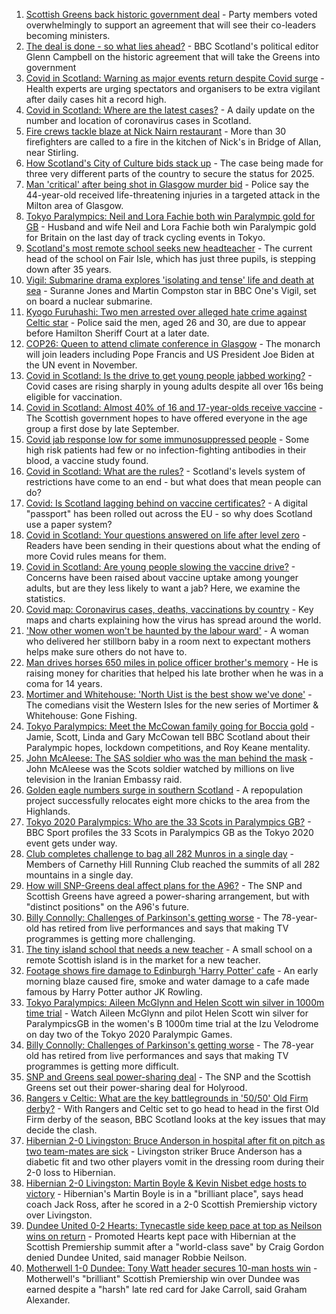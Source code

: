 1. [Scottish Greens back historic government deal](https://www.bbc.co.uk/news/uk-scotland-scotland-politics-58360337?at_medium=RSS&at_campaign=KARANGA) - Party members voted overwhelmingly to support an agreement that will see their co-leaders becoming ministers.
2. [The deal is done - so what lies ahead?](https://www.bbc.co.uk/news/uk-scotland-scotland-politics-58371910?at_medium=RSS&at_campaign=KARANGA) - BBC Scotland's political editor Glenn Campbell on the historic agreement that will take the Greens into government
3. [Covid in Scotland: Warning as major events return despite Covid surge](https://www.bbc.co.uk/news/uk-scotland-58367705?at_medium=RSS&at_campaign=KARANGA) - Health experts are urging spectators and organisers to be extra vigilant after daily cases hit a record high.
4. [Covid in Scotland: Where are the latest cases?](https://www.bbc.co.uk/news/uk-scotland-53511877?at_medium=RSS&at_campaign=KARANGA) - A daily update on the number and location of coronavirus cases in Scotland.
5. [Fire crews tackle blaze at Nick Nairn restaurant](https://www.bbc.co.uk/news/uk-scotland-tayside-central-58372062?at_medium=RSS&at_campaign=KARANGA) - More than 30 firefighters are called to a fire in the kitchen of Nick's in Bridge of Allan, near Stirling.
6. [How Scotland's City of Culture bids stack up](https://www.bbc.co.uk/news/uk-scotland-south-scotland-58309840?at_medium=RSS&at_campaign=KARANGA) - The case being made for three very different parts of the country to secure the status for 2025.
7. [Man 'critical' after being shot in Glasgow murder bid](https://www.bbc.co.uk/news/uk-scotland-58363111?at_medium=RSS&at_campaign=KARANGA) - Police say the 44-year-old received life-threatening injuries in a targeted attack in the Milton area of Glasgow.
8. [Tokyo Paralympics: Neil and Lora Fachie both win Paralympic gold for GB](https://www.bbc.co.uk/sport/disability-sport/58366655?at_medium=RSS&at_campaign=KARANGA) - Husband and wife Neil and Lora Fachie both win Paralympic gold for Britain on the last day of track cycling events in Tokyo.
9. [Scotland's most remote school seeks new headteacher](https://www.bbc.co.uk/news/uk-scotland-north-east-orkney-shetland-58322157?at_medium=RSS&at_campaign=KARANGA) - The current head of the school on Fair Isle, which has just three pupils, is stepping down after 35 years.
10. [Vigil: Submarine drama explores 'isolating and tense' life and death at sea](https://www.bbc.co.uk/news/entertainment-arts-58334990?at_medium=RSS&at_campaign=KARANGA) - Suranne Jones and Martin Compston star in BBC One's Vigil, set on board a nuclear submarine.
11. [Kyogo Furuhashi: Two men arrested over alleged hate crime against Celtic star](https://www.bbc.co.uk/news/uk-scotland-glasgow-west-58360375?at_medium=RSS&at_campaign=KARANGA) - Police said the men, aged 26 and 30, are due to appear before Hamilton Sheriff Court at a later date.
12. [COP26: Queen to attend climate conference in Glasgow](https://www.bbc.co.uk/news/uk-scotland-58360381?at_medium=RSS&at_campaign=KARANGA) - The monarch will join leaders including Pope Francis and US President Joe Biden at the UN event in November.
13. [Covid in Scotland: Is the drive to get young people jabbed working?](https://www.bbc.co.uk/news/uk-scotland-58342389?at_medium=RSS&at_campaign=KARANGA) - Covid cases are rising sharply in young adults despite all over 16s being eligible for vaccination.
14. [Covid in Scotland: Almost 40% of 16 and 17-year-olds receive vaccine](https://www.bbc.co.uk/news/uk-scotland-58309730?at_medium=RSS&at_campaign=KARANGA) - The Scottish government hopes to have offered everyone in the age group a first dose by late September.
15. [Covid jab response low for some immunosuppressed people](https://www.bbc.co.uk/news/health-58317261?at_medium=RSS&at_campaign=KARANGA) - Some high risk patients had few or no infection-fighting antibodies in their blood, a vaccine study found.
16. [Covid in Scotland: What are the rules?](https://www.bbc.co.uk/news/uk-scotland-53166816?at_medium=RSS&at_campaign=KARANGA) - Scotland's levels system of restrictions have come to an end - but what does that mean people can do?
17. [Covid: Is Scotland lagging behind on vaccine certificates?](https://www.bbc.co.uk/news/uk-scotland-57519070?at_medium=RSS&at_campaign=KARANGA) - A digital "passport" has been rolled out across the EU - so why does Scotland use a paper system?
18. [Covid in Scotland: Your questions answered on life after level zero](https://www.bbc.co.uk/news/uk-scotland-58071989?at_medium=RSS&at_campaign=KARANGA) - Readers have been sending in their questions about what the ending of more Covid rules means for them.
19. [Covid in Scotland: Are young people slowing the vaccine drive?](https://www.bbc.co.uk/news/uk-scotland-57915106?at_medium=RSS&at_campaign=KARANGA) - Concerns have been raised about vaccine uptake among younger adults, but are they less likely to want a jab? Here, we examine the statistics.
20. [Covid map: Coronavirus cases, deaths, vaccinations by country](https://www.bbc.co.uk/news/world-51235105?at_medium=RSS&at_campaign=KARANGA) - Key maps and charts explaining how the virus has spread around the world.
21. ['Now other women won't be haunted by the labour ward'](https://www.bbc.co.uk/news/uk-scotland-glasgow-west-58348827?at_medium=RSS&at_campaign=KARANGA) - A woman who delivered her stillborn baby in a room next to expectant mothers helps make sure others do not have to.
22. [Man drives horses 650 miles in police officer brother's memory](https://www.bbc.co.uk/news/uk-scotland-north-east-orkney-shetland-58028532?at_medium=RSS&at_campaign=KARANGA) - He is raising money for charities that helped his late brother when he was in a coma for 14 years.
23. [Mortimer and Whitehouse: 'North Uist is the best show we've done'](https://www.bbc.co.uk/news/uk-scotland-highlands-islands-58341993?at_medium=RSS&at_campaign=KARANGA) - The comedians visit the Western Isles for the new series of Mortimer & Whitehouse: Gone Fishing.
24. [Tokyo Paralympics: Meet the McCowan family going for Boccia gold](https://www.bbc.co.uk/sport/disability-sport/58331495?at_medium=RSS&at_campaign=KARANGA) - Jamie, Scott, Linda and Gary McCowan tell BBC Scotland about their Paralympic hopes, lockdown competitions, and Roy Keane mentality.
25. [John McAleese: The SAS soldier who was the man behind the mask](https://www.bbc.co.uk/news/uk-scotland-tayside-central-58328164?at_medium=RSS&at_campaign=KARANGA) - John McAleese was the Scots soldier watched by millions on live television in the Iranian Embassy raid.
26. [Golden eagle numbers surge in southern Scotland](https://www.bbc.co.uk/news/uk-scotland-south-scotland-58328833?at_medium=RSS&at_campaign=KARANGA) - A repopulation project successfully relocates eight more chicks to the area from the Highlands.
27. [Tokyo 2020 Paralympics: Who are the 33 Scots in Paralympics GB?](https://www.bbc.co.uk/sport/disability-sport/58272054?at_medium=RSS&at_campaign=KARANGA) - BBC Sport profiles the 33 Scots in Paralympics GB as the Tokyo 2020 event gets under way.
28. [Club completes challenge to bag all 282 Munros in a single day](https://www.bbc.co.uk/news/uk-scotland-edinburgh-east-fife-58305778?at_medium=RSS&at_campaign=KARANGA) - Members of Carnethy Hill Running Club reached the summits of all 282 mountains in a single day.
29. [How will SNP-Greens deal affect plans for the A96?](https://www.bbc.co.uk/news/uk-scotland-north-east-orkney-shetland-58304184?at_medium=RSS&at_campaign=KARANGA) - The SNP and Scottish Greens have agreed a power-sharing arrangement, but with "distinct positions" on the A96's future.
30. [Billy Connolly: Challenges of Parkinson's getting worse](https://www.bbc.co.uk/news/uk-scotland-58315311?at_medium=RSS&at_campaign=KARANGA) - The 78-year-old has retired from live performances and says that making TV programmes is getting more challenging.
31. [The tiny island school that needs a new teacher](https://www.bbc.co.uk/news/uk-scotland-58363674?at_medium=RSS&at_campaign=KARANGA) - A small school on a remote Scottish island is in the market for a new teacher.
32. [Footage shows fire damage to Edinburgh 'Harry Potter' cafe](https://www.bbc.co.uk/news/uk-scotland-58333804?at_medium=RSS&at_campaign=KARANGA) - An early morning blaze caused fire, smoke and water damage to a cafe made famous by Harry Potter author JK Rowling.
33. [Tokyo Paralympics: Aileen McGlynn and Helen Scott win silver in 1000m time trial](https://www.bbc.co.uk/sport/av/disability-sport/58339463?at_medium=RSS&at_campaign=KARANGA) - Watch Aileen McGlynn and pilot Helen Scott win silver for ParalympicsGB in the women's B 1000m time trial at the Izu Velodrome on day two of the Tokyo 2020 Paralympic Games.
34. [Billy Connolly: Challenges of Parkinson's getting worse](https://www.bbc.co.uk/news/uk-scotland-58319635?at_medium=RSS&at_campaign=KARANGA) - The 78-year old has retired from live performances and says that making TV programmes is getting more difficult.
35. [SNP and Greens seal power-sharing deal](https://www.bbc.co.uk/news/uk-scotland-58281867?at_medium=RSS&at_campaign=KARANGA) - The SNP and the Scottish Greens set out their power-sharing deal for Holyrood.
36. [Rangers v Celtic: What are the key battlegrounds in '50/50' Old Firm derby?](https://www.bbc.co.uk/sport/football/58308504?at_medium=RSS&at_campaign=KARANGA) - With Rangers and Celtic set to go head to head in the first Old Firm derby of the season, BBC Scotland looks at the key issues that may decide the clash.
37. [Hibernian 2-0 Livingston: Bruce Anderson in hospital after fit on pitch as two team-mates are sick](https://www.bbc.co.uk/sport/football/58372111?at_medium=RSS&at_campaign=KARANGA) - Livingston striker Bruce Anderson has a diabetic fit and two other players vomit in the dressing room during their 2-0 loss to Hibernian.
38. [Hibernian 2-0 Livingston: Martin Boyle & Kevin Nisbet edge hosts to victory](https://www.bbc.co.uk/sport/football/58289627?at_medium=RSS&at_campaign=KARANGA) - Hibernian's Martin Boyle is in a "brilliant place", says head coach Jack Ross, after he scored in a 2-0 Scottish Premiership victory over Livingston.
39. [Dundee United 0-2 Hearts: Tynecastle side keep pace at top as Neilson wins on return](https://www.bbc.co.uk/sport/football/58289625?at_medium=RSS&at_campaign=KARANGA) - Promoted Hearts kept pace with Hibernian at the Scottish Premiership summit after a "world-class save" by Craig Gordon denied Dundee United, said manager Robbie Neilson.
40. [Motherwell 1-0 Dundee: Tony Watt header secures 10-man hosts win](https://www.bbc.co.uk/sport/football/58289626?at_medium=RSS&at_campaign=KARANGA) - Motherwell's "brilliant" Scottish Premiership win over Dundee was earned despite a "harsh" late red card for Jake Carroll, said Graham Alexander.
